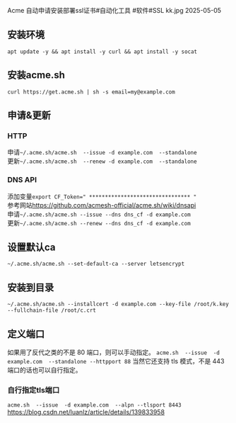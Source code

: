 Acme
自动申请安装部署ssl证书#自动化工具
#软件#SSL
kk.jpg
2025-05-05
## 安装环境
`apt update -y && apt install -y curl && apt install -y socat `
## 安装acme.sh
`curl https://get.acme.sh | sh -s email=my@example.com`  
## 申请&更新
### HTTP
申请`~/.acme.sh/acme.sh  --issue -d example.com  --standalone`  
更新`~/.acme.sh/acme.sh  --renew -d example.com  --standalone`  
### DNS API

添加变量`export CF_Token=" ******************************** "`  
参考网站<https://github.com/acmesh-official/acme.sh/wiki/dnsapi>  
申请`~/.acme.sh/acme.sh --issue --dns dns_cf -d example.com`  
更新`~/.acme.sh/acme.sh --renew --dns dns_cf -d example.com`  
## 设置默认ca
`~/.acme.sh/acme.sh --set-default-ca --server letsencrypt `

## 安装到目录
`~/.acme.sh/acme.sh --installcert -d example.com --key-file /root/k.key --fullchain-file /root/c.crt`

## 定义端口
如果用了反代之类的不是 80 端口，则可以手动指定。
`acme.sh  --issue  -d example.com  --standalone --httpport 88`
当然它还支持 tls 模式，不是 443 端口的话也可以自行指定。
### 自行指定tls端口
`acme.sh  --issue  -d example.com  --alpn --tlsport 8443  `  
<https://blog.csdn.net/luanlz/article/details/139833958>

